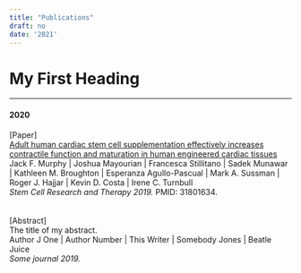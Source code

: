 ```yaml
---
title: "Publications"
draft: no
date: '2021'
---
```


<h1>My First Heading</h1>

<hr class=year>
<h4 class=year>2020</h4>
<span class=type>[Paper] </span>
<div class="row align-items-end">
<div class=col-auto>
<a href=https://doi.org/10.1186/s13287-019-1486-4 target=_blank>Adult human cardiac stem cell supplementation effectively increases contractile function and maturation in human engineered cardiac tissues</a>
</div>
<div class=col-auto>
<span class=__dimensions_badge_embed__ data-doi=10.1186/s13287-019-1486-4 data-hide-zero-citations=true data-style=small_rectangle></span>
</div>
</div>
<div>
Jack F. Murphy
| Joshua Mayourian
| Francesca Stillitano
| Sadek Munawar
| Kathleen M. Broughton
| Esperanza Agullo-Pascual
| Mark A. Sussman
| Roger J. Hajjar
| Kevin D. Costa
| Irene C. Turnbull
<br>
<em>Stem Cell Research and Therapy 2019.</em>
<span>
PMID: 31801634.
</span>
</div>
<br><br>
<span class=type>[Abstract] </span>
<div class="row align-items-end">
<span>The title of my abstract.</span>
</div>
<div>
Author J One
| Author Number
| This Writer
| Somebody Jones
| Beatle Juice
<br>
<em>Some journal 2019.</em>
</div>
<br><br>
